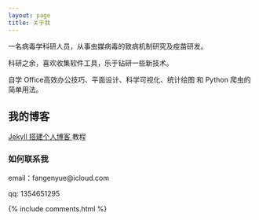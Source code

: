 ```yaml
---
layout: page
title: 关于我 
---
```


一名病毒学科研人员，从事虫媒病毒的致病机制研究及疫苗研发。
<p>
科研之余，喜欢收集软件工具，乐于钻研一些新技术。
<p>
自学 Office高效办公技巧、平面设计、科学可视化、统计绘图 和 Python 爬虫的简单用法。

<p>

<h2> 我的博客 </h2>  

<p>


<p>

<a href="/2016/10/jekyll_tutorials1/"> Jekyll 搭建个人博客 </a>
教程

<p>


<p> 


<p> 

<p> 

<p> 


<h3> 如何联系我 </h3>  

<p> 
email：fangenyue@icloud.com       
<p> 
qq: 1354651295    
<p> 
<p> 


{% include comments.html %}

